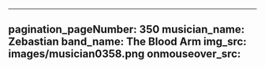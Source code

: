 ------
pagination_pageNumber: 350
musician_name: Zebastian
band_name: The Blood Arm
img_src: images/musician0358.png
onmouseover_src: 
------